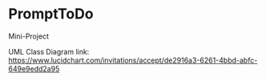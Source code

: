 # PromptToDo
Mini-Project

UML Class Diagram link:
https://www.lucidchart.com/invitations/accept/de2916a3-6261-4bbd-abfc-649e9edd2a95